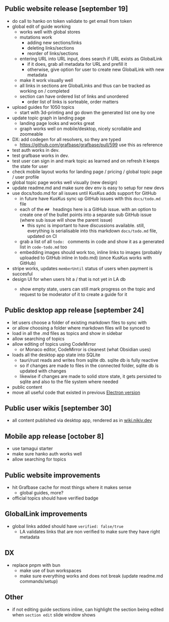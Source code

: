 ## Public website release [september 19]

- do call to hanko on token validate to get email from token
- global edit of guide working
    - works well with global stores
    - mutations work
        - adding new sections/links
        - deleting links/sections
        - reorder of links/sections
    - entering URL into URL input, does search if URL exists as GlobalLink
        - if it does, grab all metadata for URL and prefill it
        - otherwise, give option for user to create new GlobalLink with new metadata
    - make it work visually well
    - all links in sections are GlobalLinks and thus can be tracked as working on / completed
    - section can have ordered list of links and unordered
        - order list of links is sorteable, order matters
- upload guides for 1050 topics
    - start with 3d-printing and go down the generated list one by one
- update topic graph in landing page
    - landing page looks and works great
    - graph works well on mobile/desktop, nicely scrollable and zoomeable
- DX: add codegen for all resolvers, so they are typed
    - https://github.com/grafbase/grafbase/pull/599 use this as reference
- test auth works in dev.
- test grafbase works in dev.
- test user can sign in and mark topic as learned and on refresh it keeps the state for user
- check mobile layout works for landing page / pricing / global topic page / user profile
- global topic page works well visually (new design)
- update readme.md and make sure dev env is easy to setup for new devs
- use docs/todo.md for all issues until KusKus adds support for GitHub
    - in future have KusKus sync up GitHub issues with this `docs/todo.md` file
    - each of the `## ` headings here is a GitHub issue. with an option to create one of the bullet points into a separate sub GitHub issue (where sub issue will show the parent issue)
        - this sync is important to have discussions available. still, everything is serialisable into this markdown `docs/todo.md` file, updated on CI
    - grab a list of all `todo: ` comments in code and show it as a generated list in `code-todo.md` too
    - embedding images should work too, inline links to images (probably uploaded to GitHub inline in todo.md) (once KusKus works with GitHub)
- stripe works, updates `memberUntil` status of users when payment is succesful
- design UI for when users hit a /<topic> that is not yet in LA db
    - show empty state, users can still mark progress on the topic and request to be moderator of it to create a guide for it

## Public desktop app release [september 24]

- let users choose a folder of existing markdown files to sync with
- or allow choosing a folder where markdown files will be synced to
- load in all the .md files as topics and show in sidebar
- allow searching of topics
- allow editing of topics using CodeMirror
    - or Monaco editor, CodeMirror is cleanest (what Obsidian uses)
- loads all the desktop app state into SQLite
    - tauri/rust reads and writes from sqlite db. sqlite db is fully reactive
    - so if changes are made to files in the connected folder, sqlite db is updated with changes
   - likewise if changes are made to solid store state, it gets persisted to sqlite and also to the file system where needed
- public content
- move all useful code that existed in previous [Electron version](https://github.com/learn-anything/electron-version)

## Public user wikis [september 30]

- all content published via desktop app, rendered as in [wiki.nikiv.dev](https://wiki.nikiv.dev)

## Mobile app release [october 8]

- use tamagui starter
- make sure hanko auth works well
- allow searching for topics

## Public website improvements

- hit Grafbase cache for most things where it makes sense
    - global guides, more?
- official topics should have verified badge

## GlobalLink improvements

- global links added should have `verified: false/true`
    - LA validates links that are non verified to make sure they have right metadata

## DX

- replace pnpm with bun
    - make use of bun workspaces
    - make sure everything works and does not break (update readme.md commands/setup)

## Other

- if not editing guide sections inline, can highlight the section being edited when `section edit` slide window shows
